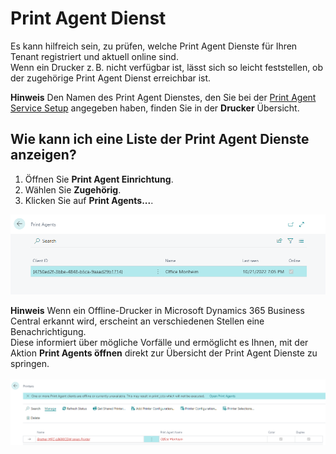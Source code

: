 # Print Agent Dienst

Es kann hilfreich sein, zu prüfen, welche Print Agent Dienste für Ihren Tenant registriert und aktuell online sind.  
Wenn ein Drucker z. B. nicht verfügbar ist, lässt sich so leicht feststellen, ob der zugehörige Print Agent Dienst erreichbar ist.

<div class="alert alert-info">
    <i class="fa-duotone fa-solid fa-circle-info fa-xl"></i>
    <strong>Hinweis</strong>
	Den Namen des Print Agent Dienstes, den Sie bei der <a href="print-agent-service-installation.md">Print Agent Service Setup</a> angegeben haben, finden Sie in der <b>Drucker</b> Übersicht.
</div>

## Wie kann ich eine Liste der Print Agent Dienste anzeigen?

 1. Öffnen Sie **Print Agent Einrichtung**.
 2. Wählen Sie **Zugehörig**.
 3. Klicken Sie auf **Print Agents...**.

![Print Agents](/assets/images/365-business-print-agent/c982001222cfac7a39a3afe60ad8e9df282ed1fee0a6b8fdf36b8983db709b82.png)  

<div class="alert alert-info">
    <i class="fa-duotone fa-solid fa-circle-info fa-xl"></i>
    <strong>Hinweis</strong>
	Wenn ein Offline-Drucker in Microsoft Dynamics 365 Business Central erkannt wird, erscheint an verschiedenen Stellen eine Benachrichtigung.<br>
    Diese informiert über mögliche Vorfälle und ermöglicht es Ihnen, mit der Aktion <b>Print Agents öffnen</b> direkt zur Übersicht der Print Agent Dienste zu springen.<br><br>
	<img src="/assets/images/365-business-print-agent/963a4f085cf47531b7d709717d63ff7de1138bd64bc34fc0d5c1215156b8e087.png">
</div>


